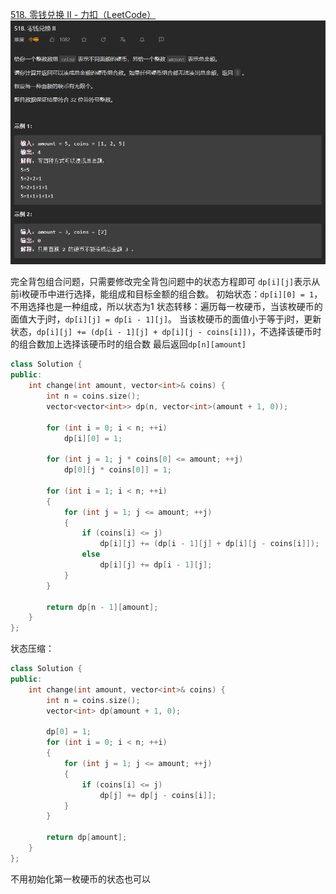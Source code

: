 [518. 零钱兑换 II - 力扣（LeetCode）](https://leetcode.cn/problems/coin-change-ii/)
![image.png](https://raw.githubusercontent.com/ren77281/pigco-image/main/img/20230530093817.png)

完全背包组合问题，只需要修改完全背包问题中的状态方程即可
`dp[i][j]`表示从前i枚硬币中进行选择，能组成和目标金额的组合数。
初始状态：`dp[i][0] = 1`，不用选择也是一种组成，所以状态为1
状态转移：遍历每一枚硬币，当该枚硬币的面值大于j时，`dp[i][j] = dp[i - 1][j]`。
当该枚硬币的面值小于等于j时，更新状态，`dp[i][j] += (dp[i - 1][j] + dp[i][j - coins[i]])`，不选择该硬币时的组合数加上选择该硬币时的组合数
最后返回`dp[n][amount]`


```cpp
class Solution {
public:
    int change(int amount, vector<int>& coins) {
        int n = coins.size();
        vector<vector<int>> dp(n, vector<int>(amount + 1, 0));

        for (int i = 0; i < n; ++i)
            dp[i][0] = 1;

        for (int j = 1; j * coins[0] <= amount; ++j)
            dp[0][j * coins[0]] = 1;

        for (int i = 1; i < n; ++i)
        {
            for (int j = 1; j <= amount; ++j)
            {
                if (coins[i] <= j)
                    dp[i][j] += (dp[i - 1][j] + dp[i][j - coins[i]]);
                else 
                    dp[i][j] += dp[i - 1][j];
            }
        }

        return dp[n - 1][amount];
    }
};
```
状态压缩：
```cpp
class Solution {
public:
    int change(int amount, vector<int>& coins) {
        int n = coins.size();
        vector<int> dp(amount + 1, 0);

        dp[0] = 1;
        for (int i = 0; i < n; ++i)
        {
            for (int j = 1; j <= amount; ++j)
            {
                if (coins[i] <= j)
                    dp[j] += dp[j - coins[i]];
            }
        }

        return dp[amount];
    }
};
```
不用初始化第一枚硬币的状态也可以